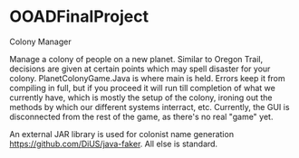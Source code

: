 # OOADFinalProject
Colony Manager

Manage a colony of people on a new planet. Similar to Oregon Trail, decisions are given at certain points which may spell disaster for your colony.
PlanetColonyGame.Java is where main is held. Errors keep it from compiling in full, but if you proceed it will run till completion of what we currently have, which is mostly the setup of the colony, ironing out the methods by which our different systems interract, etc. Currently, the GUI is disconnected from the rest of the game, as there's no real "game" yet.

An external JAR library is used for colonist name generation https://github.com/DiUS/java-faker. All else is standard.
